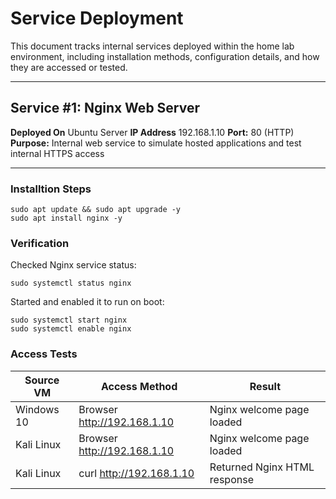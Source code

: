 # Service Deployment 

This document tracks internal services deployed within the home lab environment, including installation methods, configuration details, and how they are accessed or tested.

---

## Service #1: Nginx Web Server

**Deployed On** Ubuntu Server
**IP Address** 192.168.1.10
**Port:** 80 (HTTP)
**Purpose:** Internal web service to simulate hosted applications and test internal HTTPS access

---

### Installtion Steps 
  ```
  sudo apt update && sudo apt upgrade -y
  sudo apt install nginx -y
  ```

### Verification 
Checked Nginx service status:
  ```
  sudo systemctl status nginx
  ```
Started and enabled it to run on boot:
  ```
  sudo systemctl start nginx
  sudo systemctl enable nginx
  ```

### Access Tests
| Source VM        | Access Method        | Result                  |
|------------------|----------------------|-------------------------|
| Windows 10       | Browser http://192.168.1.10 | Nginx welcome page loaded |
| Kali Linux       | Browser http://192.168.1.10 | Nginx welcome page loaded |
| Kali Linux       | curl http://192.168.1.10    | Returned Nginx HTML response |
